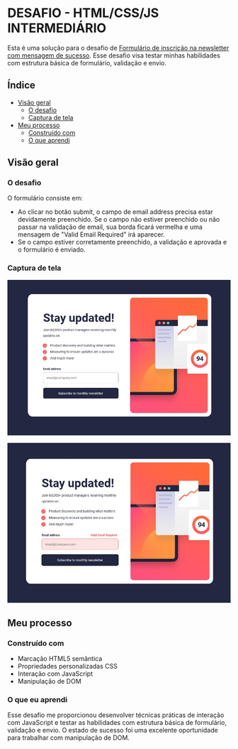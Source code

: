 # DESAFIO - HTML/CSS/JS INTERMEDIÁRIO

Esta é uma solução para o desafio de [Formulário de inscrição na newsletter com mensagem de sucesso](
https://www.frontendmentor.io/challenges/newsletter-signup-form-with-success-message-3FC1AZbNrv
). Esse desafio visa testar minhas habilidades com estrutura básica de formulário, validação e envio.

## Índice

- [Visão geral](#visão-geral)
   - [O desafio](#o-desafio)
   - [Captura de tela](#captura-de-tela)
- [Meu processo](#meu-processo)
   - [Construído com](#construído-com)
   - [O que aprendi](#o-que-aprendi)


## Visão geral

### O desafio

O formulário consiste em:

- Ao clicar no botão submit, o campo de email address precisa estar devidamente preenchido. Se o campo não estiver preenchido ou não passar na validação de email, sua borda ficará vermelha e uma mensagem de "Valid Email Required" irá aparecer.
- Se o campo estiver corretamente preenchido, a validação e aprovada e o formulário é enviado. 

### Captura de tela

![](./design/results/print-screen-0.jpg)

![](./design/results/print-screen-1.jpg)



## Meu processo

### Construído com

- Marcação HTML5 semântica
- Propriedades personalizadas CSS
- Interação com JavaScript
- Manipulação de DOM


### O que eu aprendi

Esse desafio me proporcionou desenvolver técnicas práticas de interação com JavaScript e testar as habilidades com estrutura básica de formulário, validação e envio. O estado de sucesso foi uma excelente oportunidade para trabalhar com manipulação de DOM.